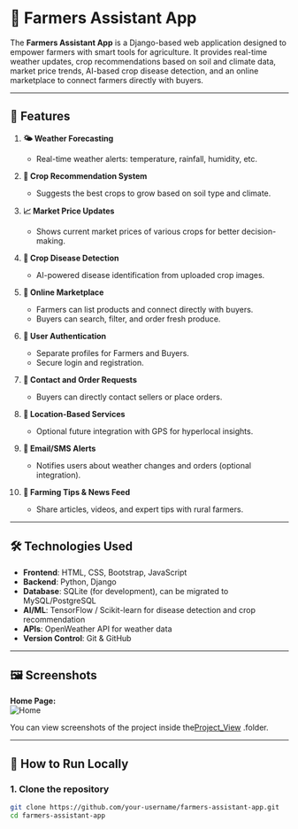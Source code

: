 # 🌾 Farmers Assistant App

The **Farmers Assistant App** is a Django-based web application designed to empower farmers with smart tools for agriculture. It provides real-time weather updates, crop recommendations based on soil and climate data, market price trends, AI-based crop disease detection, and an online marketplace to connect farmers directly with buyers.

---

## 🚀 Features

1. **🌤️ Weather Forecasting**
   - Real-time weather alerts: temperature, rainfall, humidity, etc.

2. **🌱 Crop Recommendation System**
   - Suggests the best crops to grow based on soil type and climate.

3. **📈 Market Price Updates**
   - Shows current market prices of various crops for better decision-making.

4. **🧠 Crop Disease Detection**
   - AI-powered disease identification from uploaded crop images.

5. **🛒 Online Marketplace**
   - Farmers can list products and connect directly with buyers.
   - Buyers can search, filter, and order fresh produce.

6. **👥 User Authentication**
   - Separate profiles for Farmers and Buyers.
   - Secure login and registration.

7. **📩 Contact and Order Requests**
   - Buyers can directly contact sellers or place orders.

8. **📍 Location-Based Services**
   - Optional future integration with GPS for hyperlocal insights.

9. **🔔 Email/SMS Alerts**
   - Notifies users about weather changes and orders (optional integration).

10. **📰 Farming Tips & News Feed**
    - Share articles, videos, and expert tips with rural farmers.

---

## 🛠️ Technologies Used

- **Frontend**: HTML, CSS, Bootstrap, JavaScript
- **Backend**: Python, Django
- **Database**: SQLite (for development), can be migrated to MySQL/PostgreSQL
- **AI/ML**: TensorFlow / Scikit-learn for disease detection and crop recommendation
- **APIs**: OpenWeather API for weather data
- **Version Control**: Git & GitHub

---

## 🖼️ Screenshots
**Home Page:**  
![Home](core/static/images/home.png)

You can view screenshots of the project inside the[Project_View](./farmers_app/project_view/)
.folder.

---

## 🔧 How to Run Locally

### 1. Clone the repository
```bash
git clone https://github.com/your-username/farmers-assistant-app.git
cd farmers-assistant-app
